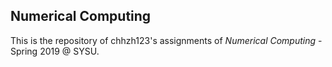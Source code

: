 ## Numerical Computing

This is the repository of chhzh123's assignments of *Numerical Computing* - Spring 2019 @ SYSU.